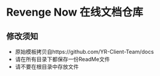 # Revenge Now 在线文档仓库

## **修改须知**

- 原始模板拷贝自https://github.com/YR-Client-Team/docs
- 请在所有目录下都保存一份ReadMe文件
- 请不要在根目录中存放文件
